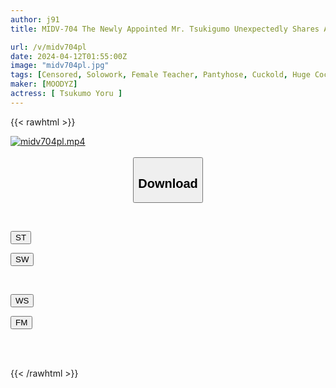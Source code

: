 ```yaml
---
author: j91
title: MIDV-704 The Newly Appointed Mr. Tsukigumo Unexpectedly Shares A Room With An Otaku Teacher. I Was Shown In Front Of My Eyes How He Fell Into A Huge Cock, And I Got A Depressed Erection. Extremely Piss-crazy NTR Yoru Tsukigumo.

url: /v/midv704pl
date: 2024-04-12T01:55:00Z
image: "midv704pl.jpg"
tags: [Censored, Solowork, Female Teacher, Pantyhose, Cuckold, Huge Cock	]
maker: [MOODYZ]
actress: [ Tsukumo Yoru ]
---
```



{{< rawhtml >}}

<div class="video" data-videoid="a7Vzw4aPQoixg3J">
    <a href="javascript:;">
        <img src="/v/midv704pl/midv704pl.jpg" width="WIDTH" height="HEIGHT" alt="midv704pl.mp4" loading="lazy">
    </a>
</div>

<script type="text/javascript" src="https://j91.asia/asset/on-demand-st.js"></script>

<br>
  <link rel="stylesheet" href="https://j91.asia/asset/bs5.css">
  
  <center>
  <button class="btn btn-primary" type="button" data-bs-toggle="collapse" data-bs-target=".multi-collapse" aria-expanded="false" aria-controls="multiCollapseExample1 multiCollapseExample2"><h2>Download</h2></button></center>
</p>
<div class="row">
  <div class="col">
    <div class="collapse multi-collapse" id="multiCollapseExample1">
      <div class="card card-body">
	      	      <br>
<div class="buttons">  
<p><a href="https://streamtape.to/v/a7Vzw4aPQoixg3J" target="_blank"><button class="btn-hover color-3"><i class="fa fa-download"></i> ST</button></a></p>
<p><a href="https://asnwish.com/llw7kbbqcbx9" target="_blank"><button class="btn-hover color-2"><i class="fa fa-download"></i> SW</button></a></p></div>
    </div>
  </div>
</div>
  <div class="col">
    <div class="collapse multi-collapse" id="multiCollapseExample2">
      <div class="card card-body">
	      <br>
<div class="buttons">
<p><a href="javascript:;"><button class="btn-hover color-9"><i class="fa fa-download"></i> WS</button></a></p>
<p><a href="javascript:;"><button class="btn-hover color-8"><i class="fa fa-download"></i> FM</button></a></p></div>
<br><br>
      </div>
    </div>
  </div>
</div>

{{< /rawhtml >}}